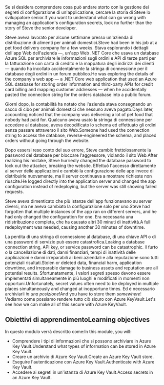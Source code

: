 <span data-ttu-id="32edc-101">Se si desidera comprendere cosa può andare storto con la gestione dei segreti di configurazione di un'applicazione, cercare la storia di Steve lo sviluppatore senior.</span><span class="sxs-lookup"><span data-stu-id="32edc-101">If you want to understand what can go wrong with managing an application's configuration secrets, look no further than the story of Steve the senior developer.</span></span>

<span data-ttu-id="32edc-102">Steve aveva lavorato per alcune settimane presso un'azienda di distribuzione di alimenti per animali domestici.</span><span class="sxs-lookup"><span data-stu-id="32edc-102">Steve had been in his job at a pet food delivery company for a few weeks.</span></span> <span data-ttu-id="32edc-103">Stava esplorando i dettagli dell'app Web dell'azienda &mdash;, un'app Web .NET Core che usava un database Azure SQL per archiviare le informazioni sugli ordini e API di terze parti per la fatturazione con carta di credito e la mappatura degli indirizzi dei clienti &mdash; quando ha incollato accidentalmente la stringa di connessione per il database degli ordini in un forum pubblico.</span><span class="sxs-lookup"><span data-stu-id="32edc-103">He was exploring the details of the company's web app &mdash; a .NET Core web application that used an Azure SQL database for storing order information and third-party APIs for credit card billing and mapping customer addresses &mdash; when he accidentally pasted the connection string for the orders database into a public forum.</span></span>

<span data-ttu-id="32edc-104">Giorni dopo, la contabilità ha notato che l'azienda stava consegnando un sacco di cibo per animali domestici che nessuno aveva pagato.</span><span class="sxs-lookup"><span data-stu-id="32edc-104">Days later, accounting noticed that the company was delivering a lot of pet food that nobody had paid for.</span></span> <span data-ttu-id="32edc-105">Qualcuno aveva usato la stringa di connessione per accedere al database, aveva decodificato lo schema ed effettuato gli ordini senza passare attraverso il sito Web.</span><span class="sxs-lookup"><span data-stu-id="32edc-105">Someone had used the connection string to access the database, reverse-engineered the schema, and placed orders without going through the website.</span></span>

<span data-ttu-id="32edc-106">Dopo essersi reso conto del suo errore, Steve cambiò frettolosamente la password del database per bloccare l'aggressore, violando il sito Web.</span><span class="sxs-lookup"><span data-stu-id="32edc-106">After realizing his mistake, Steve hurriedly changed the database password to lock out the attacker, breaking the website.</span></span> <span data-ttu-id="32edc-107">Effettuò l'accesso direttamente al server delle applicazioni e cambiò la configurazione delle app invece di distribuirle nuovamente, ma il server continuava a mostrare richieste non riuscite.</span><span class="sxs-lookup"><span data-stu-id="32edc-107">He logged directly into the application server and changed the app configuration instead of redeploying, but the server was still showing failed requests.</span></span>

<span data-ttu-id="32edc-108">Steve aveva dimenticato che più istanze dell'app funzionavano su server diversi, ma ne aveva cambiato la configurazione solo per uno.</span><span class="sxs-lookup"><span data-stu-id="32edc-108">Steve had forgotten that multiple instances of the app ran on different servers, and he had only changed the configuration for one.</span></span> <span data-ttu-id="32edc-109">Era necessaria una ridistribuzione completa, che ha causato altri 30 minuti di inattività.</span><span class="sxs-lookup"><span data-stu-id="32edc-109">A full redeployment was needed, causing another 30 minutes of downtime.</span></span>

<span data-ttu-id="32edc-110">La perdita di una stringa di connessione al database, di una chiave API o di una password di servizio può essere catastrofica.</span><span class="sxs-lookup"><span data-stu-id="32edc-110">Leaking a database connection string, API key, or service password can be catastrophic.</span></span> <span data-ttu-id="32edc-111">Il furto o la cancellazione di dati, danni finanziari, tempi di inattività delle applicazioni e danni irreparabili ai beni aziendali e alla reputazione sono tutti potenziali risultati.</span><span class="sxs-lookup"><span data-stu-id="32edc-111">Stolen or deleted data, financial harm, application downtime, and irreparable damage to business assets and reputation are all potential results.</span></span> <span data-ttu-id="32edc-112">Sfortunatamente, i valori segreti spesso devono essere implementati simultaneamente in più luoghi e modificati in momenti non opportuni.</span><span class="sxs-lookup"><span data-stu-id="32edc-112">Unfortunately, secret values often need to be deployed in multiple places simultaneously and changed at inopportune times.</span></span> <span data-ttu-id="32edc-113">Ed è necessario archiviarli *in una posizione*!</span><span class="sxs-lookup"><span data-stu-id="32edc-113">And you have to store them *somewhere*!</span></span> <span data-ttu-id="32edc-114">Vediamo come possiamo rendere tutto ciò sicuro con Azure KeyVault.</span><span class="sxs-lookup"><span data-stu-id="32edc-114">Let's see how we can make all of this secure with Azure KeyVault.</span></span>

## <a name="learning-objectives"></a><span data-ttu-id="32edc-115">Obiettivi di apprendimento</span><span class="sxs-lookup"><span data-stu-id="32edc-115">Learning objectives</span></span>

<span data-ttu-id="32edc-116">In questo modulo verrà descritto come:</span><span class="sxs-lookup"><span data-stu-id="32edc-116">In this module, you will:</span></span>

- <span data-ttu-id="32edc-117">Comprendere i tipi di informazioni che si possono archiviare in Azure Key Vault.</span><span class="sxs-lookup"><span data-stu-id="32edc-117">Understand what types of information can be stored in Azure Key Vault.</span></span>
- <span data-ttu-id="32edc-118">Creare un archivio di Azure Key Vault.</span><span class="sxs-lookup"><span data-stu-id="32edc-118">Create an Azure Key Vault store.</span></span>
- <span data-ttu-id="32edc-119">Eseguire l'autenticazione con Azure Key Vault.</span><span class="sxs-lookup"><span data-stu-id="32edc-119">Authenticate with Azure Key Vault.</span></span>
- <span data-ttu-id="32edc-120">Accedere ai segreti in un'istanza di Azure Key Vault.</span><span class="sxs-lookup"><span data-stu-id="32edc-120">Access secrets in an Azure Key Vault.</span></span>